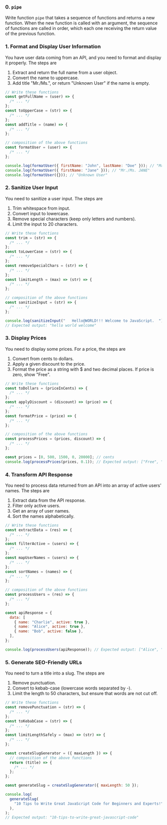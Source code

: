 ### 0. `pipe`

Write function `pipe` that takes a sequence of functions and returns a new function. When the new function is called with an argument, the sequence of functions are called in order, which each one receiving the return value of the previous function.

### 1. Format and Display User Information

You have user data coming from an API, and you need to format and display it properly. The steps are

1. Extract and return the full name from a user object.
2. Convert the name to uppercase.
3. Add title "Mr./Ms.", or return "Unknown User" if the name is empty.

```js
// Write these functions
const getFullName = (user) => {
  /* ... */
};
const toUpperCase = (str) => {
  /* ... */
};
const addTitle = (name) => {
  /* ... */
};

// composition of the above functions
const formatUser = (user) => {
  /* ... */
};

console.log(formatUser({ firstName: "John", lastName: "Doe" })); // "Mr./Ms. JOHN DOE"
console.log(formatUser({ firstName: "Jane" })); // "Mr./Ms. JANE"
console.log(formatUser({})); // "Unknown User"
```

### 2. Sanitize User Input

You need to sanitize a user input. The steps are

1. Trim whitespace from input.
2. Convert input to lowercase.
3. Remove special characters (keep only letters and numbers).
4. Limit the input to 20 characters.

```js
// Write these functions
const trim = (str) => {
  /* ... */
};
const toLowerCase = (str) => {
  /* ... */
};
const removeSpecialChars = (str) => {
  /* ... */
};
const limitLength = (max) => (str) => {
  /* ... */
};

// composition of the above functions
const sanitizeInput = (str) => {
  /* ... */
};

console.log(sanitizeInput("   Hello@WORLD!!! Welcome to JavaScript.  "));
// Expected output: "hello world welcome"
```

### 3. Display Prices

You need to display some prices. For a price, the steps are

1. Convert from cents to dollars.
2. Apply a given discount to the price.
3. Format the price as a string with $ and two decimal places. If price is zero, show "Free".

```js
// Write these functions
const toDollars = (priceInCents) => {
  /* ... */
};
const applyDiscount = (discount) => (price) => {
  /* ... */
};
const formatPrice = (price) => {
  /* ... */
};

// composition of the above functions
const processPrices = (prices, discount) => {
  /* ... */
};

const prices = [0, 500, 1500, 0, 20000]; // cents
console.log(processPrices(prices, 0.1)); // Expected output: ["Free", "$4.50", "$13.50", "Free", "$180.00"]
```

### 4. Transform API Response

You need to process data returned from an API into an array of active users' names. The steps are

1. Extract data from the API response.
2. Filter only active users.
3. Get an array of user names.
4. Sort the names alphabetically.

```js
// Write these functions
const extractData = (res) => {
  /* ... */
};
const filterActive = (users) => {
  /* ... */
};
const mapUserNames = (users) => {
  /* ... */
};
const sortNames = (names) => {
  /* ... */
};

// composition of the above functions
const processUsers = (res) => {
  /* ... */
};

const apiResponse = {
  data: [
    { name: "Charlie", active: true },
    { name: "Alice", active: true },
    { name: "Bob", active: false },
  ],
};

console.log(processUsers(apiResponse)); // Expected output: ["Alice", "Charlie"]
```

### 5. Generate SEO-Friendly URLs

You need to turn a title into a slug. The steps are

1. Remove punctuation.
2. Convert to kebab-case (lowercase words separated by -).
3. Limit the length to 50 characters, but ensure that words are not cut off.

```js
// Write these functions
const removePunctuation = (str) => {
  /* ... */
};
const toKebabCase = (str) => {
  /* ... */
};
const limitLengthSafely = (max) => (str) => {
  /* ... */
};

const createSlugGenerator = ({ maxLength }) => {
  // composition of the above functions
  return (title) => {
    /* ... */
  };
};

const generateSlug = createSlugGenerator({ maxLength: 50 });

console.log(
  generateSlug(
    "10 Tips to Write Great JavaScript Code for Beginners and Experts!",
  ),
);
// Expected output: "10-tips-to-write-great-javascript-code"
```

